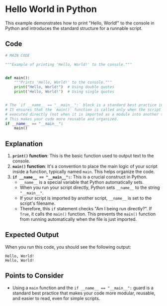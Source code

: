 # Hello World in Python

This example demonstrates how to print "Hello, World!" to the console in Python and introduces the standard structure for a runnable script.

## Code

```python
# MAIN CODE

"""Example of printing 'Hello, World!' to the console."""


def main():
    """Prints 'Hello, World!' to the console."""
    print("Hello, World!")  # Using double quotes
    print('Hello, World!')  # Using single quotes


# The `if __name__ == "__main__":` block is a standard best practice in Python.
# It ensures that the `main()` function is called only when the script is
# executed directly (not when it is imported as a module into another script).
# This makes your code more reusable and organized.
if __name__ == "__main__":
    main()
```

## Explanation

1.  **`print()` function**: This is the basic function used to output text to the console.
2.  **`main()` function**: It's a convention to place the main logic of your script inside a function, typically named `main`. This helps organize the code.
3.  **`if __name__ == "__main__":`**: This is a crucial construct in Python.
    - `__name__` is a special variable that Python automatically sets.
    - When you run your script directly, Python sets `__name__` to the string `"__main__"`.
    - If your script is imported by another script, `__name__` is set to the script's filename.
    - Therefore, this `if` statement checks "Am I being run directly?". If `True`, it calls the `main()` function. This prevents the `main()` function from running automatically when the file is just imported.

## Expected Output

When you run this code, you should see the following output:

```
Hello, World!
Hello, World!
```

## Points to Consider

- Using a `main` function and the `if __name__ == "__main__":` guard is a standard best practice that makes your code more modular, reusable, and easier to read, even for simple scripts.
